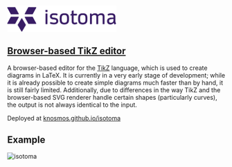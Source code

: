 <img src=assets/isotoma.png width=50%>

## [Browser-based TikZ editor](https://knosmos.github.io/isotoma)

A browser-based editor for the [TikZ](http://www.texample.net/tikz/) language, which is used to create diagrams in LaTeX. It is currently in a very early stage of development; while it is already possible to create simple diagrams much faster than by hand, it is still fairly limited. Additionally, due to differences in the way TikZ and the browser-based SVG renderer handle certain shapes (particularly curves), the output is not always identical to the input.

Deployed at [knosmos.github.io/isotoma](https://knosmos.github.io/isotoma)

## Example

![isotoma](https://user-images.githubusercontent.com/30610197/219992821-54fe61c4-0298-48b0-bfb5-e703b650003e.png)
